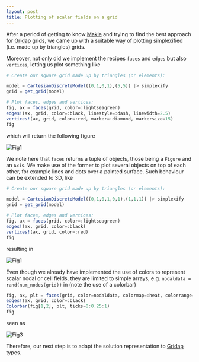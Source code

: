 ```yaml
---
layout: post
title: Plotting of scalar fields on a grid
---
```


After a period of getting to know [Makie](https://github.com/JuliaPlots/Makie.jl) and trying to find the best approach for [Gridap](https://github.com/gridap) grids, we came up with a suitable way of plotting simplexified (i.e. made up by triangles) grids. 

Moreover, not only did we implement the recipes ```faces``` and ```edges``` but also ```vertices```, letting us plot something like
```julia
# Create our square grid made up by triangles (or elements):

model = CartesianDiscreteModel((0,1,0,1),(5,5)) |> simplexify
grid = get_grid(model)

# Plot faces, edges and vertices:
fig, ax = faces(grid, color=:lightseagreen)
edges!(ax, grid, color=:black, linestyle=:dash, linewidth=2.5)
vertices!(ax, grid, color=:red, marker=:diamond, markersize=15)
fig
```
which will return the following figure

![Fig1](https://user-images.githubusercontent.com/64323465/127524921-31b18963-4e93-4bd6-bd1b-42d6459213a9.png)

We note here that ```faces``` returns a tuple of objects, those being a ```Figure``` and an ```Axis```. We make use of the former to plot several objects on top of each other, for example lines and dots over a painted surface. Such behaviour can be extended to 3D, like
```julia
# Create our square grid made up by triangles (or elements):

model = CartesianDiscreteModel((0,1,0,1,0,1),(1,1,1)) |> simplexify
grid = get_grid(model)

# Plot faces, edges and vertices:
fig, ax = faces(grid, color=:lightseagreen)
edges!(ax, grid, color=:black)
vertices!(ax, grid, color=:red)
fig
```
resulting in

![Fig1](https://user-images.githubusercontent.com/64323465/127526100-ee42a147-5317-4bcc-8885-ee8905e8422e.png)

Even though we already have implemented the use of colors to represent scalar nodal or cell fields, they are limited to simple arrays, e.g. ```nodaldata = rand(num_nodes(grid))``` in (note the use of a colorbar)
```julia
fig, ax, plt = faces(grid, color=nodaldata, colormap=:heat, colorrange=(0,1))
edges!(ax, grid, color=:black)
Colorbar(fig[1,2], plt, ticks=0:0.25:1)
fig
```
seen as

![Fig3](https://user-images.githubusercontent.com/64323465/127527188-99ae2fb9-044f-4777-a3eb-5ea1446aca72.png)

Therefore, our next step is to adapt the solution representation to [Gridap](https://github.com/gridap) types.
